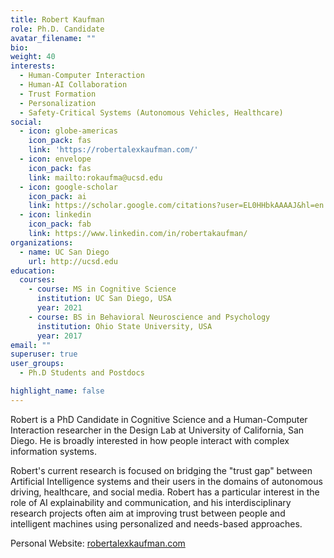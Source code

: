 ```yaml
---
title: Robert Kaufman
role: Ph.D. Candidate
avatar_filename: ""
bio: 
weight: 40
interests:
  - Human-Computer Interaction
  - Human-AI Collaboration
  - Trust Formation
  - Personalization
  - Safety-Critical Systems (Autonomous Vehicles, Healthcare)
social:
  - icon: globe-americas
    icon_pack: fas
    link: 'https://robertalexkaufman.com/'
  - icon: envelope
    icon_pack: fas
    link: mailto:rokaufma@ucsd.edu
  - icon: google-scholar
    icon_pack: ai
    link: https://scholar.google.com/citations?user=EL0HHbkAAAAJ&hl=en
  - icon: linkedin
    icon_pack: fab
    link: https://www.linkedin.com/in/robertakaufman/
organizations:
  - name: UC San Diego
    url: http://ucsd.edu
education:
  courses:
    - course: MS in Cognitive Science
      institution: UC San Diego, USA
      year: 2021
    - course: BS in Behavioral Neuroscience and Psychology
      institution: Ohio State University, USA
      year: 2017
email: ""
superuser: true
user_groups: 
  - Ph.D Students and Postdocs

highlight_name: false
---
```

Robert is a PhD Candidate in Cognitive Science and a Human-Computer Interaction researcher in the Design Lab at University of California, San Diego. He is broadly interested in how people interact with complex information systems.

Robert's current research is focused on bridging the "trust gap" between Artificial Intelligence systems and their users in the domains of autonomous driving, healthcare, and social media. Robert has a particular interest in the role of AI explainability and communication, and his interdisciplinary research projects often aim at improving trust between people and intelligent machines using personalized and needs-based approaches.

Personal Website: <a href="https://robertalexkaufman.com/">robertalexkaufman.com</a>

